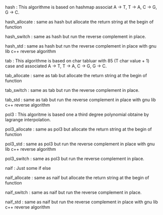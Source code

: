 hash : This algorithme is based on hashmap associat A -> T, T -> A, C -> G, G -> C.

hash_allocate : same as hash but allocate the return string at the begin of function

hash_switch : same as hash but run the reverse complement in place.

hash_std : same as hash but run the reverse complement in place with gnu lib c++ reverse algorithm

tab : This algorithme is based on char tabluar with 85 (T char value + 1) case and associated A -> T, T -> A, C -> G, G -> C.

tab_allocate : same as tab but allocate the return string at the begin of function

tab_switch : same as tab but run the reverse complement in place.

tab_std : same as tab but run the reverse complement in place with gnu lib c++ reverse algorithm

pol3 : This algoritme is based one a third degree polynomial obtaine by lagrange interpolation.

pol3_allocate : same as pol3 but allocate the return string at the begin of function

pol3_std : same as pol3 but run the reverse complement in place with gnu lib c++ reverse algorithm

pol3_switch : same as pol3 but run the reverse complement in place.

naif : Just some if else

naif_allocate : same as naif but allocate the return string at the begin of function

naif_switch : same as naif but run the reverse complement in place.

naif_std : same as naif but run the reverse complement in place with gnu lib c++ reverse algorithm
